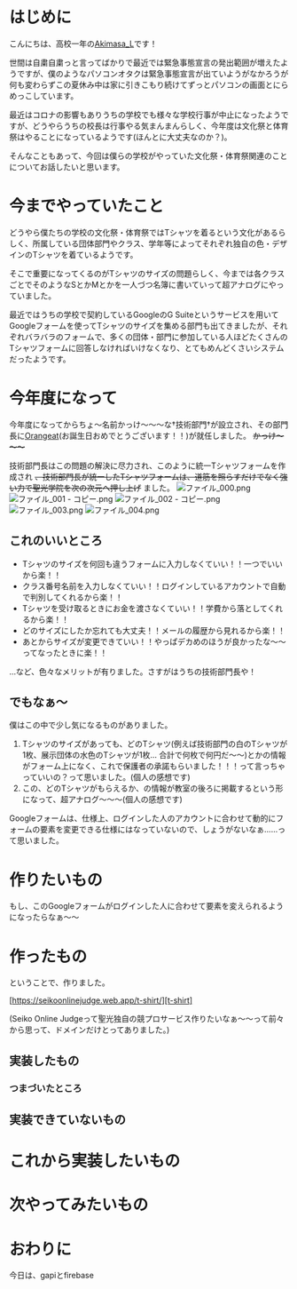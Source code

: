 # はじめに

こんにちは、高校一年の[Akimasa_L][twitter]です！

世間は自粛自粛っと言ってばかりで最近では緊急事態宣言の発出範囲が増えたようですが、僕のようなパソコンオタクは緊急事態宣言が出ていようがなかろうが何も変わらずこの夏休み中は家に引きこもり続けてずっとパソコンの画面とにらめっこしています。

最近はコロナの影響もありうちの学校でも様々な学校行事が中止になったようですが、どうやらうちの校長は行事やる気まんまんらしく、今年度は文化祭と体育祭はやることになっているようです(ほんとに大丈夫なのか？)。 
 
そんなこともあって、今回は僕らの学校がやっていた文化祭・体育祭関連のことについてお話したいと思います。

# 今までやっていたこと

どうやら僕たちの学校の文化祭・体育祭ではTシャツを着るという文化があるらしく、所属している団体部門やクラス、学年等によってそれぞれ独自の色・デザインのTシャツを着ているようです。 

そこで重要になってくるのがTシャツのサイズの問題らしく、今までは各クラスごとでそのようなSとかMとかを一人づつ名簿に書いていって超アナログにやっていました。 

最近ではうちの学校で契約しているGoogleのG Suiteというサービスを用いてGoogleフォームを使ってTシャツのサイズを集める部門も出てきましたが、それぞれバラバラのフォームで、多くの団体・部門に参加している人ほどたくさんのTシャツフォームに回答しなければいけなくなり、とてもめんどくさいシステムだったようです。

# 今年度になって

今年度になってからちょ～名前かっけ～～～な†技術部門†が設立され、その部門長に[Orangeat][orangeat](お誕生日おめでとうございます！！)が就任しました。 ~~かっけ～～～~~ 

技術部門長はこの問題の解決に尽力され、このように統一Tシャツフォームを作成され ~~、技術部門長が統一したTシャツフォームは、道筋を照らすだけでなく強い力で聖光学院を次の次元へ押し上げ~~ ました。
![ファイル_000.png](https://qiita-image-store.s3.ap-northeast-1.amazonaws.com/0/388631/0bac7eb7-8c06-8f5d-a272-31abad0412f8.png)
![ファイル_001 - コピー.png](https://qiita-image-store.s3.ap-northeast-1.amazonaws.com/0/388631/5e53502e-6b76-5dfb-c694-c9f540b637cb.png)
![ファイル_002 - コピー.png](https://qiita-image-store.s3.ap-northeast-1.amazonaws.com/0/388631/62e979d2-ba8d-90e8-7497-247090297179.png)
![ファイル_003.png](https://qiita-image-store.s3.ap-northeast-1.amazonaws.com/0/388631/454f032e-cc49-a72c-6639-fde095d505d3.png)
![ファイル_004.png](https://qiita-image-store.s3.ap-northeast-1.amazonaws.com/0/388631/94d59e86-1336-dafd-d00b-1d4840423803.png)

## これのいいところ

- Tシャツのサイズを何回も違うフォームに入力しなくていい！！一つでいいから楽！！
- クラス番号名前を入力しなくていい！！ログインしているアカウントで自動で判別してくれるから楽！！
- Tシャツを受け取るときにお金を渡さなくていい！！学費から落としてくれるから楽！！
- どのサイズにしたか忘れても大丈夫！！メールの履歴から見れるから楽！！
- あとからサイズが変更できていい！！やっぱデカめのほうが良かったな～～ってなったときに楽！！

...など、色々なメリットが有りました。さすがはうちの技術部門長や！

## でもなぁ～

僕はこの中で少し気になるものがありました。

1. Tシャツのサイズがあっても、どのTシャツ(例えば技術部門の白のTシャツが1枚、展示団体の水色のTシャツが1枚... 合計で何枚で何円だ～～)とかの情報がフォーム上になく、これで保護者の承諾もらいました！！！って言っちゃっていいの？って思いました。(個人の感想です)
2. この、どのTシャツがもらえるか、の情報が教室の後ろに掲載するという形になって、超アナログ～～～(個人の感想です)

Googleフォームは、仕様上、ログインした人のアカウントに合わせて動的にフォームの要素を変更できる仕様にはなっていないので、しょうがないなぁ......って思いました。

# 作りたいもの

もし、このGoogleフォームがログインした人に合わせて要素を変えられるようになったらなぁ～～

# 作ったもの

ということで、作りました。

[https://seikoonlinejudge.web.app/t-shirt/][t-shirt]

(Seiko Online Judgeって聖光独自の競プロサービス作りたいなぁ～～って前々から思って、ドメインだけとってありました。)

## 実装したもの
### つまづいたところ
## 実装できていないもの
# これから実装したいもの
# 次やってみたいもの
# おわりに

<!-- ワクチンがどうのこうのという話が増えてきて、うちの学校でも生徒に対して接種を始めるようです。 -->

今日は、gapiとfirebase 

[twitter]:https://twitter.com/Akimasa_L
[orangeat]:https://qiita.com/Orangeat
[t-shirt]:https://seikoonlinejudge.web.app/t-shirt/